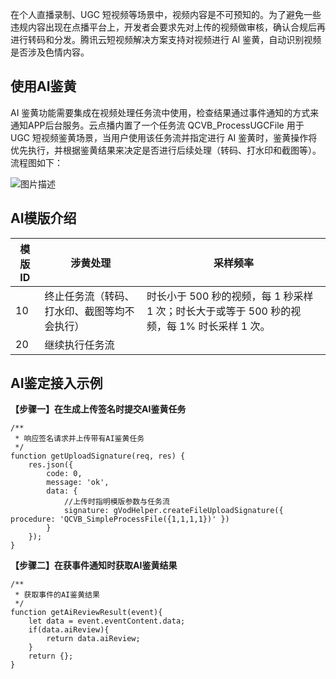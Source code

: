  在个人直播录制、UGC 短视频等场景中，视频内容是不可预知的。为了避免一些违规内容出现在点播平台上，开发者会要求先对上传的视频做审核，确认合规后再进行转码和分发。腾讯云短视频解决方案支持对视频进行 AI 鉴黄，自动识别视频是否涉及色情内容。
## 使用AI鉴黄
AI 鉴黄功能需要集成在视频处理任务流中使用，检查结果通过事件通知的方式来通知APP后台服务。云点播内置了一个任务流 QCVB_ProcessUGCFile 用于 UGC 短视频鉴黄场景，当用户使用该任务流并指定进行 AI 鉴黄时，鉴黄操作将优先执行，并根据鉴黄结果来决定是否进行后续处理（转码、打水印和截图等）。流程图如下：

![图片描述](https://main.qcloudimg.com/raw/6b05d91e221481b34c28da69cf90433c.jpg)
## AI模版介绍

| 模版ID | 涉黄处理                                     | 采样频率                                                     |
| ------ | -------------------------------------------- | ------------------------------------------------------------ |
| 10     | 终止任务流（转码、打水印、截图等均不会执行） | 时长小于 500 秒的视频，每 1 秒采样 1 次；时长大于或等于 500 秒的视频，每 1% 时长采样 1 次。 |
| 20     | 继续执行任务流                               |                                                              |





## AI鉴定接入示例
 __【步骤一】在生成上传签名时提交AI鉴黄任务__ 
``` 
/**
 * 响应签名请求并上传带有AI鉴黄任务
 */
function getUploadSignature(req, res) {
    res.json({
        code: 0,
        message: 'ok',
        data: {
            //上传时指明模版参数与任务流
            signature: gVodHelper.createFileUploadSignature({ procedure: 'QCVB_SimpleProcessFile({1,1,1,1})' })
        }
    });
}
``` 
 __【步骤二】在获事件通知时获取AI鉴黄结果__ 

``` 
/**
 * 获取事件的AI鉴黄结果
 */
function getAiReviewResult(event){
    let data = event.eventContent.data;
    if(data.aiReview){
        return data.aiReview;
    }
    return {};
}
``` 


